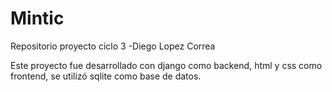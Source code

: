 # Mintic
Repositorio proyecto ciclo 3 -Diego Lopez Correa

Este proyecto fue desarrollado con django como backend, html y css como frontend, se utilizó sqlite como base de datos. 
